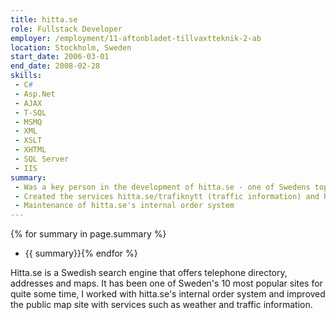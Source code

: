 ```yaml
---
title: hitta.se
role: Fullstack Developer
employer: /employment/11-aftonbladet-tillvaxtteknik-2-ab
location: Stockholm, Sweden
start_date: 2006-03-01
end_date: 2008-02-28
skills:
 - C#
 - Asp.Net
 - AJAX
 - T-SQL
 - MSMQ
 - XML
 - XSLT
 - XHTML
 - SQL Server
 - IIS
summary:
 - Was a key person in the development of hitta.se - one of Swedens top 10 most popular sites.
 - Created the services hitta.se/trafiknytt (traffic information) and hitta.se/vader (weather information).
 - Maintenance of hitta.se's internal order system
---
```

{% for summary in page.summary %}
* {{ summary}}{% endfor %}
<!--more-->
Hitta.se is a Swedish search engine that offers telephone directory, addresses and maps.
It has been one of Sweden's 10 most popular sites for quite some time, I worked with hitta.se's internal order system and improved the public map site with services such as weather and traffic information.
